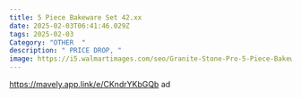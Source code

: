 ```yaml
---
title: 5 Piece Bakeware Set 42.xx
date: 2025-02-03T06:41:46.029Z
tags: 2025-02-03
Category: "OTHER  "
description: " PRICE DROP, "
image: https://i5.walmartimages.com/seo/Granite-Stone-Pro-5-Piece-Bakeware-Set-0-8MM-Gauge-Durable-Nonstick-Surface-Oven-Safe-550-F-No-Warping-Dishwasher-Safe-Cookie-Sheet-Muffin-Pan-Loaf-P_396d5739-1cb6-45a6-9b95-41304f94bef0_2.8ab8ee19fdfe3ede2436a793f5df10b7.jpeg?odnHeight=2000&odnWidth=2000&odnBg=FFFFFF
---
```

https://mavely.app.link/e/CKndrYKbGQb   ad